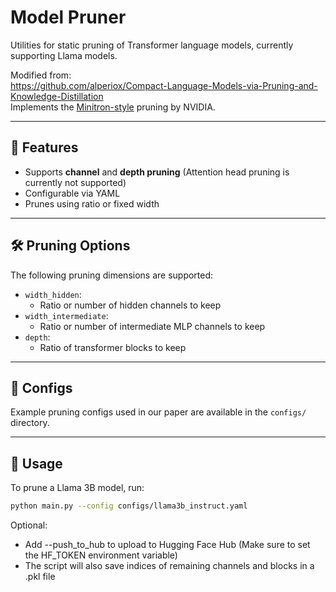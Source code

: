 # Model Pruner

Utilities for static pruning of Transformer language models, currently supporting Llama models.

Modified from:  
https://github.com/alperiox/Compact-Language-Models-via-Pruning-and-Knowledge-Distillation  
Implements the [Minitron-style](https://arxiv.org/abs/2407.14679) pruning by NVIDIA.

---

## 🚀 Features

- Supports **channel** and **depth pruning** (Attention head pruning is currently not supported)
- Configurable via YAML
- Prunes using ratio or fixed width

---

## 🛠️ Pruning Options

The following pruning dimensions are supported:

- `width_hidden`:  
  - Ratio or number of hidden channels to keep
- `width_intermediate`:  
  - Ratio or number of intermediate MLP channels to keep
- `depth`:  
  - Ratio of transformer blocks to keep

---

## 📁 Configs

Example pruning configs used in our paper are available in the `configs/` directory.

---

## 🔧 Usage

To prune a Llama 3B model, run:

```bash
python main.py --config configs/llama3b_instruct.yaml
```
Optional:
* Add --push_to_hub to upload to Hugging Face Hub (Make sure to set the HF_TOKEN environment variable)
* The script will also save indices of remaining channels and blocks in a .pkl file